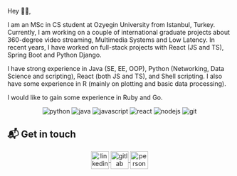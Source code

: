Hey 👋🏻,

I am an MSc in CS student at Ozyegin University from Istanbul, Turkey. Currently, I am working on a couple of international graduate projects about 360-degree video streaming, Multimedia Systems and Low Latency. In recent years, I have worked on full-stack projects with React (JS and TS), Spring Boot and Python Django. 

I have strong experience in Java (SE, EE, OOP), Python (Networking, Data Science and scripting), React (both JS and TS), and Shell scripting. I also have some experience in R (mainly on plotting and basic data processing).

I would like to gain some experience in Ruby and Go.

<p align="center">
  <img src="https://www.vectorlogo.zone/logos/python/python-ar21.svg" alt="python">
  <img src="https://www.vectorlogo.zone/logos/java/java-ar21.svg" alt="java">
  <img src="https://www.vectorlogo.zone/logos/javascript/javascript-ar21.svg" alt="javascript">
  <img src="https://www.vectorlogo.zone/logos/reactjs/reactjs-ar21.svg" alt="react">
  <img src="https://www.vectorlogo.zone/logos/nodejs/nodejs-ar21.svg" alt="nodejs">
  <img src="https://www.vectorlogo.zone/logos/git-scm/git-scm-ar21.svg" alt="git">
</p>

## 📬 Get in touch
<p align="center">
  <a href="https://www.linkedin.com/in/burak--kara" target="_blank" rel="noopener noreferrer">
    <img align="center" src="https://www.vectorlogo.zone/logos/linkedin/linkedin-icon.svg" alt="linkedin" height="40" width="40" />
  </a>
  <a href="https://gitlab.com/burak.kara" target="_blank" rel="noopener noreferrer">
    <img align="center" src="https://www.vectorlogo.zone/logos/gitlab/gitlab-icon.svg" alt="gitlab" height="40" width="40" />
  </a>
  <a href="https://burak-kara.dev/" target="_blank" rel="noopener noreferrer">
    <img align="center" src="https://burak-kara.dev/icons/apple-icon-60x60.png" alt="personal website" height="40" width="40" />
  </a>
</p>


<!--
Here are some ideas to get you started:

- 🔭 I’m currently working on ...
- 🌱 I’m currently learning ...
- 👯 I’m looking to collaborate on ...
- 🤔 I’m looking for help with ...
- 💬 Ask me about ...
- 📫 How to reach me: ...
- 😄 Pronouns: ...
- ⚡ Fun fact: ...
-->
